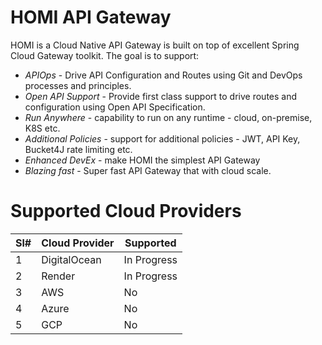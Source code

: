 # HOMI API Gateway 

HOMI is a Cloud Native API Gateway is built on top of excellent Spring Cloud Gateway toolkit. The goal is to support:

 - *APIOps* - Drive API Configuration and Routes using Git and DevOps processes and principles.
 - *Open API Support* - Provide first class support to drive routes and configuration using Open API Specification.
 - *Run Anywhere* - capability to run on any runtime - cloud, on-premise, K8S etc. 
 - *Additional Policies* - support for additional policies - JWT, API Key, Bucket4J rate limiting etc. 
 - *Enhanced DevEx* - make HOMI the simplest API Gateway 
 - *Blazing fast* - Super fast API Gateway that with cloud scale. 

# Supported Cloud Providers

| Sl# | Cloud Provider | Supported   |
|-----|----------------|-------------|
| 1   | DigitalOcean   | In Progress |
| 2   | Render         | In Progress | 
| 3   | AWS            | No          | 
| 4   | Azure          | No          | 
| 5   | GCP            | No          |
